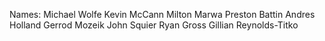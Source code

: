 Names:
Michael Wolfe
Kevin McCann
Milton Marwa
Preston Battin
Andres Holland
Gerrod Mozeik
John Squier
Ryan Gross
Gillian Reynolds-Titko
